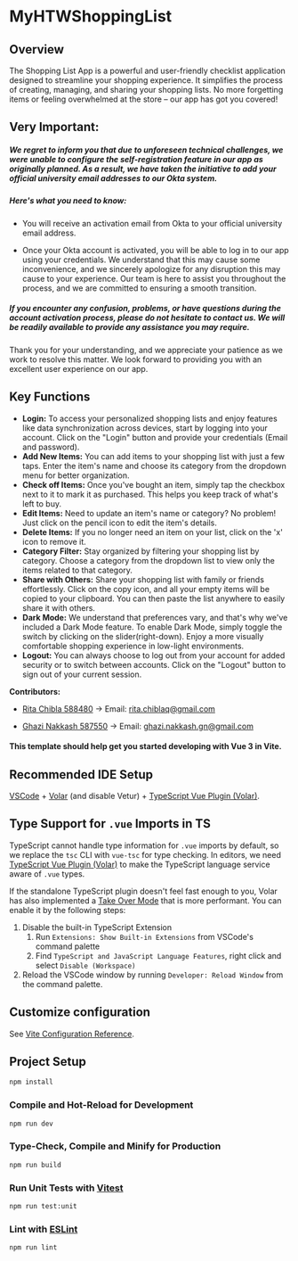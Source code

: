 
# MyHTWShoppingList

## Overview

The Shopping List App is a powerful and user-friendly checklist application designed to streamline your shopping experience.
It simplifies the process of creating, managing, and sharing your shopping lists.
No more forgetting items or feeling overwhelmed at the store – our app has got you covered!

## Very Important:
##### We regret to inform you that due to unforeseen technical challenges, we were unable to configure the self-registration feature in our app as originally planned. As a result, we have taken the initiative to add your official university email addresses to our Okta system.

##### Here's what you need to know:

* You will receive an activation email from Okta to your official university email address.


* Once your Okta account is activated, you will be able to log in to our app using your credentials.
We understand that this may cause some inconvenience, and we sincerely apologize for any disruption this may cause to your experience. Our team is here to assist you throughout the process, and we are committed to ensuring a smooth transition.

##### If you encounter any confusion, problems, or have questions during the account activation process, please do not hesitate to contact us. We will be readily available to provide any assistance you may require.

Thank you for your understanding, and we appreciate your patience as we work to resolve this matter. We look forward to providing you with an excellent user experience on our app.


## Key Functions

  * **Login:** To access your personalized shopping lists and enjoy features like data synchronization across devices, start by logging into your account. Click on the "Login" button and provide your credentials (Email and password).
  * **Add New Items:** You can add items to your shopping list with just a few taps. Enter the item's name and choose its category from the dropdown menu for better organization.
  * **Check off Items:** Once you've bought an item, simply tap the checkbox next to it to mark it as purchased. This helps you keep track of what's left to buy.
  * **Edit Items:** Need to update an item's name or category? No problem! Just click on the pencil icon to edit the item's details.
  * **Delete Items:** If you no longer need an item on your list, click on the 'x' icon to remove it.
  * **Category Filter:** Stay organized by filtering your shopping list by category. Choose a category from the dropdown list to view only the items related to that category.
  * **Share with Others:** Share your shopping list with family or friends effortlessly. Click on the copy icon, and all your empty items will be copied to your clipboard. You can then paste the list anywhere to easily share it with others.
  * **Dark Mode:** We understand that preferences vary, and that's why we've included a Dark Mode feature. To enable Dark Mode, simply toggle the switch by clicking on the slider(right-down). Enjoy a more visually comfortable shopping experience in low-light environments.
  * **Logout:** You can always choose to log out from your account for added security or to switch between accounts. Click on the "Logout" button to sign out of your current session.

**Contributors:**
* [Rita Chibla   588480](https://github.com/RitaChiblaq) -> Email: rita.chiblaq@gmail.com
   
* [Ghazi Nakkash 587550](https://github.com/Ghazi-nk) -> Email: ghazi.nakkash.gn@gmail.com
  

#### This template should help get you started developing with Vue 3 in Vite.

## Recommended IDE Setup

[VSCode](https://code.visualstudio.com/) + [Volar](https://marketplace.visualstudio.com/items?itemName=Vue.volar) (and disable Vetur) + [TypeScript Vue Plugin (Volar)](https://marketplace.visualstudio.com/items?itemName=Vue.vscode-typescript-vue-plugin).

## Type Support for `.vue` Imports in TS

TypeScript cannot handle type information for `.vue` imports by default, so we replace the `tsc` CLI with `vue-tsc` for type checking. In editors, we need [TypeScript Vue Plugin (Volar)](https://marketplace.visualstudio.com/items?itemName=Vue.vscode-typescript-vue-plugin) to make the TypeScript language service aware of `.vue` types.

If the standalone TypeScript plugin doesn't feel fast enough to you, Volar has also implemented a [Take Over Mode](https://github.com/johnsoncodehk/volar/discussions/471#discussioncomment-1361669) that is more performant. You can enable it by the following steps:

1. Disable the built-in TypeScript Extension
    1) Run `Extensions: Show Built-in Extensions` from VSCode's command palette
    2) Find `TypeScript and JavaScript Language Features`, right click and select `Disable (Workspace)`
2. Reload the VSCode window by running `Developer: Reload Window` from the command palette.
## Customize configuration

See [Vite Configuration Reference](https://vitejs.dev/config/).

## Project Setup

```sh
npm install
```

### Compile and Hot-Reload for Development

```sh
npm run dev
```

### Type-Check, Compile and Minify for Production

```sh
npm run build
```

### Run Unit Tests with [Vitest](https://vitest.dev/)

```sh
npm run test:unit
```

### Lint with [ESLint](https://eslint.org/)

```sh
npm run lint
```
